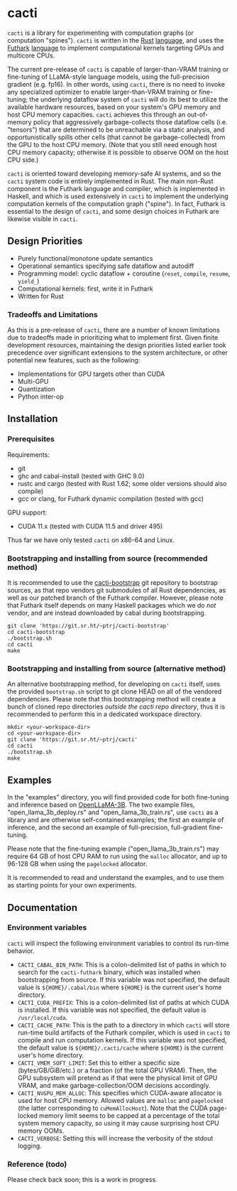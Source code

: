 # cacti

`cacti` is a library for experimenting with computation graphs
(or computation "spines"). `cacti` is written in the
[Rust](https://github.com/rust-lang/rust)
[language](https://rust-lang.org/), and uses the
[Futhark](https://github.com/diku-dk/futhark)
[language](https://futhark-lang.org/) to implement
computational kernels targeting GPUs and multicore CPUs.

The current pre-release of `cacti` is capable of larger-than-VRAM
training or fine-tuning of LLaMA-style language models, using the
full-precision gradient (e.g. fp16). In other words, using `cacti`,
there is no need to invoke any specialized optimizer to enable
larger-than-VRAM training or fine-tuning;
the underlying dataflow system of `cacti` will do its best to
utilize the available hardware resources, based on your system's
GPU memory and host CPU memory capacities.
`cacti` achieves this through an out-of-memory policy that
aggressively garbage-collects those dataflow cells (i.e. "tensors")
that are determined to be unreachable via a static analysis, and
opportunistically spills other cells (that cannot be
garbage-collected) from the GPU to the host CPU memory.
(Note that you still need enough host CPU memory capacity;
otherwise it is possible to observe OOM on the host CPU side.)

`cacti` is oriented toward developing memory-safe AI systems,
and so the `cacti` system code is entirely implemented in Rust.
The main non-Rust component is the Futhark language and compiler,
which is implemented in Haskell, and which is used extensively in
`cacti` to implement the underlying computation kernels of the
computation graph ("spine"). In fact, Futhark is essential to the
design of `cacti`, and some design choices in Futhark are likewise
visible in `cacti`.

## Design Priorities

- Purely functional/monotone update semantics
- Operational semantics specifying safe dataflow and autodiff
- Programming model: cyclic dataflow + coroutine (`reset`, `compile`, `resume`, `yield_`)
- Computational kernels: first, write it in Futhark
- Written for Rust

### Tradeoffs and Limitations

As this is a pre-release of `cacti`, there are a number of known
limitations due to tradeoffs made in prioritizing what to implement
first. Given finite development resources, maintaining the design
priorities listed earlier took precedence over significant extensions
to the system architecture, or other potential new features, such as
the following:

- Implementations for GPU targets other than CUDA
- Multi-GPU
- Quantization
- Python inter-op

## Installation

### Prerequisites

Requirements:

- git
- ghc and cabal-install (tested with GHC 9.0)
- rustc and cargo (tested with Rust 1.62; some older versions should also compile)
- gcc or clang, for Futhark dynamic compilation (tested with gcc)

GPU support:

- CUDA 11.x (tested with CUDA 11.5 and driver 495)

Thus far we have only tested `cacti` on x86-64 and Linux.

### Bootstrapping and installing from source (recommended method)

It is recommended to use the
[cacti-bootstrap](https://git.sr.ht/~ptrj/cacti-bootstrap)
git repository to bootstrap sources, as that repo vendors
git submodules of all Rust dependencies, as well as our patched
branch of the Futhark compiler.
However, please note that Futhark itself depends on many
Haskell packages which we do _not_ vendor, and are instead
downloaded by cabal during bootstrapping.

    git clone 'https://git.sr.ht/~ptrj/cacti-bootstrap'
    cd cacti-bootstrap
    ./bootstrap.sh
    cd cacti
    make

### Bootstrapping and installing from source (alternative method)

An alternative bootstrapping method, for developing on `cacti`
itself, uses the provided `bootstrap.sh` script to git clone
HEAD on all of the vendored dependencies.
Please note that this bootstrapping method will create a bunch
of cloned repo directories _outside the cacti repo directory_,
thus it is recommended to perform this in a dedicated workspace
directory.

    mkdir <your-workspace-dir>
    cd <your-workspace-dir>
    git clone 'https://git.sr.ht/~ptrj/cacti'
    cd cacti
    ./bootstrap.sh
    make

## Examples

In the "examples" directory, you will find provided code for
both fine-tuning and inference based on
[OpenLLaMA-3B](https://huggingface.co/openlm-research/open_llama_3b_v2).
The two example files, "open_llama_3b_deploy.rs" and
"open_llama_3b_train.rs", use `cacti` as a library and are
otherwise self-contained examples;
the first an example of inference, and the second an example
of full-precision, full-gradient fine-tuning.

Please note that the fine-tuning example
("open_llama_3b_train.rs") may require 64 GB of host CPU RAM
to run using the `malloc` allocator, and up to 96-128 GB when
using the `pagelocked` allocator.

It is recommended to read and understand the examples, and
to use them as starting points for your own experiments.

## Documentation

### Environment variables

`cacti` will inspect the following environment variables
to control its run-time behavior.

- `CACTI_CABAL_BIN_PATH`: This is a colon-delimited list of
  paths in which to search for the `cacti-futhark` binary,
  which was installed when bootstrapping from source.
  If this variable was not specified, the default value is
  `${HOME}/.cabal/bin` where `${HOME}` is the current user's
  home directory.
- `CACTI_CUDA_PREFIX`: This is a colon-delimited list of
  paths at which CUDA is installed.
  If this variable was not specified, the default value is
  `/usr/local/cuda`.
- `CACTI_CACHE_PATH`: This is the path to a directory in
  which `cacti` will store run-time build artifacts of the
  Futhark compiler, which is used in `cacti` to compile and
  run computation kernels.
  If this variable was not specified, the default value is
  `${HOME}/.cacti/cache` where `${HOME}` is the current
  user's home directory.
- `CACTI_VMEM_SOFT_LIMIT`: Set this to either a specific size
  (bytes/GB/GiB/etc.) or a fraction (of the total GPU VRAM).
  Then, the GPU subsystem will pretend as if that were the
  physical limit of GPU VRAM, and make garbage-collection/OOM
  decisions accordingly.
- `CACTI_NVGPU_MEM_ALLOC`: This specifies which CUDA-aware
  allocator is used for host CPU memory. Allowed values are
  `malloc` and `pagelocked` (the latter corresponding to
  `cuMemAllocHost`).
  Note that the CUDA page-locked memory limit seems to be
  capped at a percentage of the total system memory capacity,
  so using it may cause surprising host CPU memory OOMs.
- `CACTI_VERBOSE`: Setting this will increase the verbosity
  of the stdout logging.

### Reference (todo)

Please check back soon; this is a work in progress.
